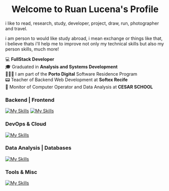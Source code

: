 <p align="center">
  <h1 align="center">Welcome to Ruan Lucena</a>'s Profile</h1>
</p>

<p>
 i like to read, research, study, developer, project, draw, run, photographer and travel.

i am person to would like study abroad, i mean exchange or things like that, i believe thats i'll help me to improve not only my technical skills but also my person skills, much more!

</p>

💻 **FullStack Developer**
<br>
🎓 Graduated in **Analysis and Systems Development**
<br>
👨🏻‍💻 I am part of the **Porto Digital** Software Residence Program
<br>
📟 Teacher of Backend Web Development at **Softex Recife**
<br>
🧠 Monitor of Computer Operator and Data Analysis at **CESAR SCHOOL**


### Backend | Frontend
[![My Skills](https://skillicons.dev/icons?i=nodejs,ts,express,nestjs,flask&theme=light)](https://skillicons.dev)
[![My Skills](https://skillicons.dev/icons?i=react,vue,nextjs,styledcomponents,vite&theme=light)](https://skillicons.dev)

### DevOps & Cloud
[![My Skills](https://skillicons.dev/icons?i=aws,docker&theme=light)](https://skillicons.dev)

### Data Analysis | Databases
[![My Skills](https://skillicons.dev/icons?i=py,mysql,postgres,mongodb,sequelize&theme=light)](https://skillicons.dev)

### Tools & Misc
[![My Skills](https://skillicons.dev/icons?i=anaconda,arduino,cypress,graphql,obsidian,git,gitlab,figma,bots&theme=light)](https://skillicons.dev)


